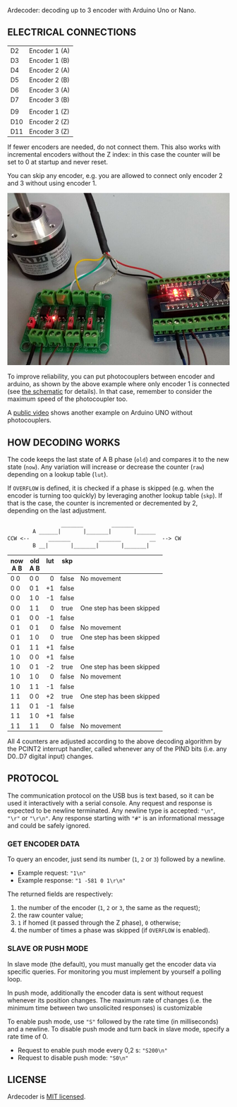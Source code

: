 Ardecoder: decoding up to 3 encoder with Arduino Uno or Nano.


ELECTRICAL CONNECTIONS
----------------------

|     |               |
| --- | ------------- |
| D2  | Encoder 1 (A) |
| D3  | Encoder 1 (B) |
| D4  | Encoder 2 (A) |
| D5  | Encoder 2 (B) |
| D6  | Encoder 3 (A) |
| D7  | Encoder 3 (B) |
|     |               |
| D9  | Encoder 1 (Z) |
| D10 | Encoder 2 (Z) |
| D11 | Encoder 3 (Z) |

If fewer encoders are needed, do not connect them. This also works with
incremental encoders without the Z index: in this case the counter will
be set to 0 at startup and never reset.

You can skip any encoder, e.g. you are allowed to connect only encoder 2
and 3 without using encoder 1.

![Only encoder 1 connected](./photo.jpeg)

To improve reliability, you can put photocouplers between encoder and
arduino, as shown by the above example where only encoder 1 is connected
(see [the schematic](./ardecoder.pdf) for details). In that case,
remember to consider the maximum speed of the photocoupler too.

A [public video](https://www.youtube.com/watch?v=IgxP2A8nXgc) shows
another example on Arduino UNO without photocouplers.


HOW DECODING WORKS
------------------

The code keeps the last state of A B phase (`old`) and compares it to
the new state (`now`). Any variation will increase or decrease the
counter (`raw`) depending on a lookup table (`lut`).

If `OVERFLOW` is defined, it is checked if a phase is skipped (e.g. when
the encoder is turning too quickly) by leveraging another lookup table
(`skp`). If that is the case, the counter is incremented or decremented
by 2, depending on the last adjustment.

```
                 _______         _______
        A ______|       |_______|       |______
CCW <--      _______         _______         __  --> CW
        B __|       |_______|       |_______|
```

| now<br>A B | old<br>A B | lut<br>&nbsp; | skp<br>&nbsp;  | |
| --- | --- | ---:|:-----:| ---
| 0 0 | 0 0 |   0 | false |  No movement
| 0 0 | 0 1 |  +1 | false |
| 0 0 | 1 0 |  -1 | false |
| 0 0 | 1 1 |   0 |  true |  One step has been skipped
| 0 1 | 0 0 |  -1 | false |
| 0 1 | 0 1 |   0 | false |  No movement
| 0 1 | 1 0 |   0 |  true |  One step has been skipped
| 0 1 | 1 1 |  +1 | false |
| 1 0 | 0 0 |  +1 | false |
| 1 0 | 0 1 |  -2 |  true |  One step has been skipped
| 1 0 | 1 0 |   0 | false |  No movement
| 1 0 | 1 1 |  -1 | false |
| 1 1 | 0 0 |  +2 |  true |  One step has been skipped
| 1 1 | 0 1 |  -1 | false |
| 1 1 | 1 0 |  +1 | false |
| 1 1 | 1 1 |   0 | false |  No movement

All 4 counters are adjusted according to the above decoding algorithm by
the PCINT2 interrupt handler, called whenever any of the PIND bits (i.e.
any D0..D7 digital input) changes.


PROTOCOL
--------

The communication protocol on the USB bus is text based, so it can be
used it interactively with a serial console. Any request and response is
expected to be newline terminated. Any newline type is accepted: `"\n"`,
`"\r"` or `"\r\n"`. Any response starting with `"#"` is an informational
message and could be safely ignored.

### GET ENCODER DATA

To query an encoder, just send its number (`1`, `2` or `3`) followed by
a newline.

- Example request: `"1\n"`
- Example response: `"1 -581 0 1\r\n"`

The returned fields are respectively:

1. the number of the encoder (`1`, `2` or `3`, the same as the request);
2. the raw counter value;
3. `1` if homed (it passed through the Z phase), `0` otherwise;
4. the number of times a phase was skipped (if `OVERFLOW` is enabled).

### SLAVE OR PUSH MODE

In slave mode (the default), you must manually get the encoder data via
specific queries. For monitoring you must implement by yourself a
polling loop.

In push mode, additionally the encoder data is sent without request
whenever its position changes. The maximum rate of changes (i.e. the
minimum time between two unsolicited responses) is customizable

To enable push mode, use `"S"` followed by the rate time (in
milliseconds) and a newline. To disable push mode and turn back in slave
mode, specify a rate time of 0.

- Request to enable push mode every 0,2 s: `"S200\n"`
- Request to disable push mode: `"S0\n"`


LICENSE
-------

Ardecoder is [MIT licensed](./LICENSE).
